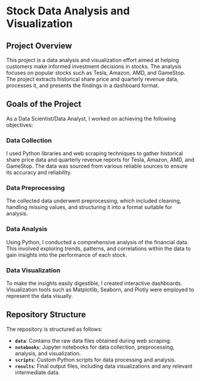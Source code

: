 # Stock Data Analysis and Visualization

## Project Overview

This project is a data analysis and visualization effort aimed at helping customers make informed investment decisions in stocks. The analysis focuses on popular stocks such as Tesla, Amazon, AMD, and GameStop. The project extracts historical share price and quarterly revenue data, processes it, and presents the findings in a dashboard format.

## Goals of the Project

As a Data Scientist/Data Analyst, I worked on achieving the following objectives:

### Data Collection

I used Python libraries and web scraping techniques to gather historical share price data and quarterly revenue reports for Tesla, Amazon, AMD, and GameStop. The data was sourced from various reliable sources to ensure its accuracy and reliability.

### Data Preprocessing

The collected data underwent preprocessing, which included cleaning, handling missing values, and structuring it into a format suitable for analysis.

### Data Analysis

Using Python, I conducted a comprehensive analysis of the financial data. This involved exploring trends, patterns, and correlations within the data to gain insights into the performance of each stock.

### Data Visualization

To make the insights easily digestible, I created interactive dashboards. Visualization tools such as Matplotlib, Seaborn, and Plotly were employed to represent the data visually.

## Repository Structure

The repository is structured as follows:

- **`data`**: Contains the raw data files obtained during web scraping.
- **`notebooks`**: Jupyter notebooks for data collection, preprocessing, analysis, and visualization.
- **`scripts`**: Custom Python scripts for data processing and analysis.
- **`results`**: Final output files, including data visualizations and any relevant intermediate data.
